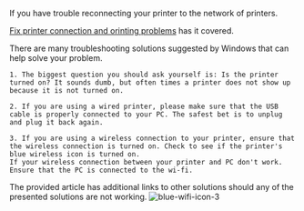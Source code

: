 If you have trouble reconnecting your printer to the network of printers.

[Fix printer connection and orinting problems](https://support.microsoft.com/en-us/windows/fix-printer-connection-and-printing-problems-in-windows-fb830bff-7702-6349-33cd-9443fe987f73#ID0EBF=Windows_10) has it covered.

There are many troubleshooting solutions suggested by Windows that can help solve your problem. 

```
1. The biggest question you should ask yourself is: Is the printer turned on? It sounds dumb, but often times a printer does not show up because it is not turned on.

2. If you are using a wired printer, please make sure that the USB cable is properly connected to your PC. The safest bet is to unplug and plug it back again.

3. If you are using a wireless connection to your printer, ensure that the wireless connection is turned on. Check to see if the printer's blue wireless icon is turned on.
If your wireless connection between your printer and PC don't work. Ensure that the PC is connected to the wi-fi.

```

The provided article has additional links to other solutions should any of the presented solutions are not working.
![blue-wifi-icon-3](https://github.com/user-attachments/assets/e525b7dd-b22a-43ed-a118-e3d14008e577)
